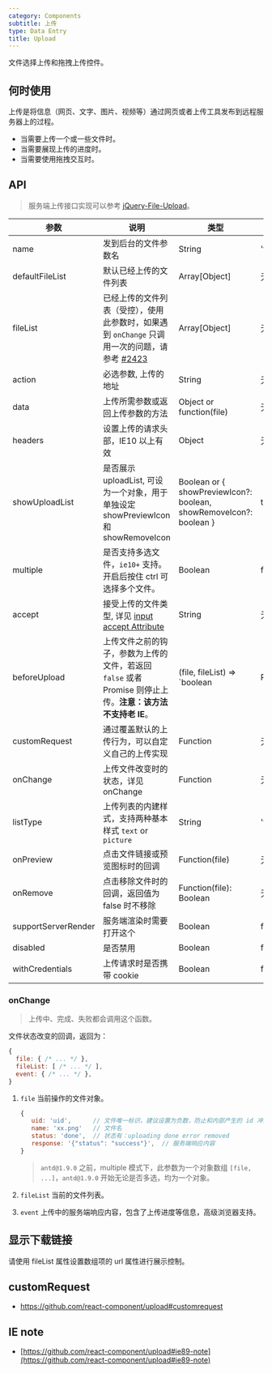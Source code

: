 ```yaml
---
category: Components
subtitle: 上传
type: Data Entry
title: Upload
---
```


文件选择上传和拖拽上传控件。

## 何时使用

上传是将信息（网页、文字、图片、视频等）通过网页或者上传工具发布到远程服务器上的过程。

- 当需要上传一个或一些文件时。
- 当需要展现上传的进度时。
- 当需要使用拖拽交互时。

## API

> 服务端上传接口实现可以参考 [jQuery-File-Upload](https://github.com/blueimp/jQuery-File-Upload/wiki)。

| 参数       | 说明                                                         | 类型        | 默认值|
|------------|--------------------------------------------------------------| ----------- |-------|
| name       | 发到后台的文件参数名                                         | String      | 'file'  |
| defaultFileList | 默认已经上传的文件列表                           | Array[Object] | 无  |
| fileList   | 已经上传的文件列表（受控），使用此参数时，如果遇到 `onChange` 只调用一次的问题，请参考 [#2423](https://github.com/ant-design/ant-design/issues/2423) | Array[Object] | 无 |
| action     | 必选参数, 上传的地址                                         | String      | 无    |
| data       | 上传所需参数或返回上传参数的方法                   | Object or function(file) | 无    |
| headers    | 设置上传的请求头部，IE10 以上有效                    | Object      | 无    |
| showUploadList | 是否展示 uploadList, 可设为一个对象，用于单独设定 showPreviewIcon 和 showRemoveIcon | Boolean or { showPreviewIcon?: boolean, showRemoveIcon?: boolean } | true |
| multiple   | 是否支持多选文件，`ie10+` 支持。开启后按住 ctrl 可选择多个文件。  | Boolean     | false |
| accept     | 接受上传的文件类型, 详见 [input accept Attribute](https://developer.mozilla.org/en-US/docs/Web/HTML/Element/input#attr-accept)    | String      | 无    |
| beforeUpload | 上传文件之前的钩子，参数为上传的文件，若返回 `false` 或者 Promise 则停止上传。**注意：该方法不支持老 IE**。 | (file, fileList) => `boolean | Promise`    | 无    |
| customRequest | 通过覆盖默认的上传行为，可以自定义自己的上传实现 | Function | 无 |
| onChange   | 上传文件改变时的状态，详见 onChange                | Function    | 无    |
| listType   | 上传列表的内建样式，支持两种基本样式 `text` or `picture`     | String      | 'text'|
| onPreview  | 点击文件链接或预览图标时的回调                              | Function(file) | 无    |
| onRemove   | 点击移除文件时的回调，返回值为 false 时不移除                 | Function(file): Boolean | 无    |
| supportServerRender | 服务端渲染时需要打开这个                           | Boolean | false    |
| disabled | 是否禁用                           | Boolean | false    |
| withCredentials | 上传请求时是否携带 cookie | Boolean | false |

### onChange

> 上传中、完成、失败都会调用这个函数。

文件状态改变的回调，返回为：

```js
{
  file: { /* ... */ },
  fileList: [ /* ... */ ],
  event: { /* ... */ },
}
```

1. `file` 当前操作的文件对象。

   ```js
   {
      uid: 'uid',      // 文件唯一标识，建议设置为负数，防止和内部产生的 id 冲突
      name: 'xx.png'   // 文件名
      status: 'done',  // 状态有：uploading done error removed
      response: '{"status": "success"}',  // 服务端响应内容
   }
   ```
   > `antd@1.9.0` 之前，multiple 模式下，此参数为一个对象数组 `[file, ...]`，`antd@1.9.0` 开始无论是否多选，均为一个对象。

2. `fileList` 当前的文件列表。
3. `event` 上传中的服务端响应内容，包含了上传进度等信息，高级浏览器支持。

## 显示下载链接

请使用 fileList 属性设置数组项的 url 属性进行展示控制。

## customRequest

* https://github.com/react-component/upload#customrequest

## IE note

- [https://github.com/react-component/upload#ie89-note](https://github.com/react-component/upload#ie89-note)
